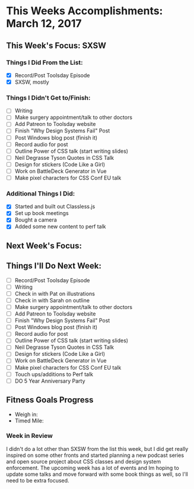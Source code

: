 # This Weeks Accomplishments: March 12, 2017

## This Week's Focus: SXSW

### Things I Did From the List:

- [x] Record/Post Toolsday Episode
- [x] SXSW, mostly

### Things I Didn't Get to/Finish:

- [ ] Writing
- [ ] Make surgery appointment/talk to other doctors
- [ ] Add Patreon to Toolsday website
- [ ] Finish "Why Design Systems Fail" Post
- [ ] Post Windows blog post (finish it)
- [ ] Record audio for post
- [ ] Outline Power of CSS talk (start writing slides)
- [ ] Neil Degrasse Tyson Quotes in CSS Talk
- [ ] Design for stickers (Code Like a Girl)
- [ ] Work on BattleDeck Generator in Vue
- [ ] Make pixel characters for CSS Conf EU talk

### Additional Things I Did:

- [x] Started and built out Classless.js
- [x] Set up book meetings
- [x] Bought a camera
- [x] Added some new content to perf talk

## Next Week's Focus:

## Things I'll Do Next Week:

- [ ] Record/Post Toolsday Episode
- [ ] Writing
- [ ] Check in with Pat on illustrations
- [ ] Check in with Sarah on outline
- [ ] Make surgery appointment/talk to other doctors
- [ ] Add Patreon to Toolsday website
- [ ] Finish "Why Design Systems Fail" Post
- [ ] Post Windows blog post (finish it)
- [ ] Record audio for post
- [ ] Outline Power of CSS talk (start writing slides)
- [ ] Neil Degrasse Tyson Quotes in CSS Talk
- [ ] Design for stickers (Code Like a Girl)
- [ ] Work on BattleDeck Generator in Vue
- [ ] Make pixel characters for CSS Conf EU talk
- [ ] Touch ups/additions to Perf talk
- [ ] DO 5 Year Anniversary Party

## Fitness Goals Progress

- Weigh in:
- Timed Mile:

### Week in Review

I didn't do a lot other than SXSW from the list this week, but I did get really inspired on some other fronts and started planning a new podcast series and open source project about CSS classes and design system enforcement. The upcoming week has a lot of events and Im hoping to update some talks and move forward with some book things as well, so I'll need to be extra focused.